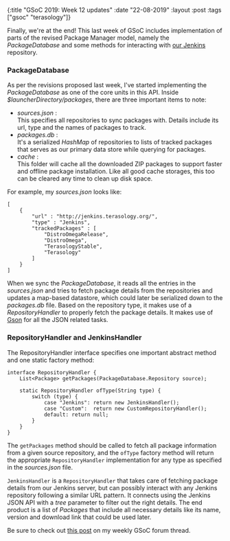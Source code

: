 {:title  "GSoC 2019: Week 12 updates"
 :date   "22-08-2019"
 :layout :post
 :tags   ["gsoc" "terasology"]}

Finally, we're at the end! This last week of GSoC includes implementation of parts of the revised Package Manager model, namely the _PackageDatabase_ and some methods for interacting with [our Jenkins](http://jenkins.terasology.org) repository. <!-- more -->

### PackageDatabase

As per the revisions proposed last week, I've started implementing the _PackageDatabase_ as one of the core units in this API. Inside _$launcherDirectory/packages_, there are three important items to note:

* _sources.json_ :  
  This specifies all repositories to sync packages with. Details include its url, type and the names of packages to track.
* _packages.db_ :  
  It's a serialized _HashMap_ of repositories to lists of tracked packages that serves as our primary data store while querying for packages.
* _cache_ :  
  This folder will cache all the downloaded ZIP packages to support faster and offline package installation. Like all good cache storages, this too can be cleared any time to clean up disk space.
    

For example, my _sources.json_ looks like:

```lang-json
[
	{
		"url" : "http://jenkins.terasology.org/",
		"type" : "Jenkins",
		"trackedPackages" : [
			"DistroOmegaRelease",
			"DistroOmega",
			"TerasologyStable",
			"Terasology"
		]
	}
]
```

When we sync the _PackageDatabase_, it reads all the entries in the _sources.json_ and tries to fetch package details from the repositories and updates a map-based datastore, which could later be serialized down to the _packages.db_ file. Based on the repository type, it makes use of a _RepositoryHandler_ to properly fetch the package details. It makes use of [Gson](https://github.com/google/gson) for all the JSON related tasks.

### RepositoryHandler and JenkinsHandler

The RepositoryHandler interface specifies one important abstract method and one static factory method:

```lang-java
interface RepositoryHandler {
	List<Package> getPackages(PackageDatabase.Repository source);

	static RepositoryHandler ofType(String type) {
		switch (type) {
			case "Jenkins": return new JenkinsHandler();
			case "Custom":  return new CustomRepositoryHandler();
			default: return null;
		}
	}
}
```

The `getPackages` method should be called to fetch all package information from a given source repository, and the `ofType` factory method will return the appropriate `RepositoryHandler` implementation for any type as specified in the _sources.json_ file.

`JenkinsHandler` is a `RepositoryHandler` that takes care of fetching package details from our Jenkins server, but can possibly interact with any Jenkins repository following a similar URL pattern. It connects using the Jenkins JSON API with a _tree_ parameter to filter out the right details. The end product is a list of _Packages_ that include all necessary details like its name, version and download link that could be used later.

Be sure to check out [this post](https://forum.terasology.org/threads/gsoc-2019-terasology-launcher-4-0.2268/post-16394) on my weekly GSoC forum thread.